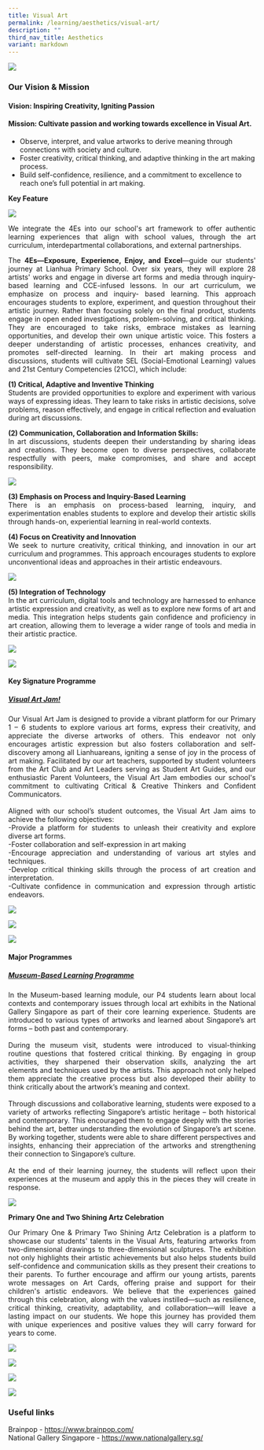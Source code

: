 ```yaml
---
title: Visual Art
permalink: /learning/aesthetics/visual-art/
description: ""
third_nav_title: Aesthetics
variant: markdown
---
```

![](/images/Learning/Visual%20Art/2025visualart1.jpg)


<h3><strong>Our Vision &amp; Mission</strong></h3>

<h4><strong>Vision: Inspiring Creativity, Igniting Passion</strong></h4> 
<h4><strong>Mission: Cultivate passion and working towards excellence in Visual Art.</strong></h4>

*   Observe, interpret, and value artworks to derive meaning through connections with society and culture.
*   Foster creativity, critical thinking, and adaptive thinking in the art making process.
*   Build self-confidence, resilience, and a commitment to excellence to reach one’s full potential in art making.

**Key Feature**

![](/images/Learning/Visual%20Art/2025visualart2.jpg)
<br>

<p style="text-align: justify;">
We integrate the 4Es into our school's art framework to offer authentic learning experiences that align with school values, through the art curriculum, interdepartmental collaborations, and external partnerships.
</p>

<p style="text-align: justify;">
The <strong>4Es—Exposure, Experience, Enjoy, and Excel</strong>—guide our students' journey at Lianhua Primary School. Over six years, they will explore 28 artists' works and engage in diverse art forms and media through inquiry-based learning and CCE-infused lessons. In our art curriculum, we emphasize on process and inquiry- based learning. This approach encourages students to explore, experiment, and question throughout their artistic journey. Rather than focusing solely on the final product, students engage in open ended investigations, problem-solving, and critical thinking. They are encouraged to take risks, embrace mistakes as learning opportunities, and develop their own unique artistic voice. This fosters a deeper understanding of artistic processes, enhances creativity, and promotes self-directed learning. In their art making process and discussions, students will cultivate SEL (Social-Emotional Learning) values and 21st Century Competencies (21CC), which include:
</p>

<p style="text-align: justify;">
<strong>(1) Critical, Adaptive and Inventive Thinking </strong><br>
Students are provided opportunities to explore and experiment with various ways of expressing ideas. They learn to take risks in artistic decisions, solve problems, reason effectively, and engage in critical reflection and evaluation during art discussions. 
</p>

<p style="text-align: justify;">
<strong>(2) Communication, Collaboration and Information Skills: </strong><br>
In art discussions, students deepen their understanding by sharing ideas and creations. They become open to diverse perspectives, collaborate respectfully with peers, make compromises, and share and accept responsibility.
</p>

![](/images/Learning/Visual%20Art/2025visualart3.jpg)

<p style="text-align: justify;">
<strong>(3) Emphasis on Process and Inquiry-Based Learning</strong><br>
There is an emphasis on process-based learning, inquiry, and experimentation enables students to explore and develop their artistic skills through hands-on, experiential learning in real-world contexts.
</p>

<p style="text-align: justify;">
<strong>(4) Focus on Creativity and Innovation </strong><br>
We seek to nurture creativity, critical thinking, and innovation in our art curriculum and programmes. This approach encourages students to explore unconventional ideas and approaches in their artistic endeavours. 
</p>

![](/images/Learning/Visual%20Art/2025visualart4.jpg)

<p style="text-align: justify;">
<strong>(5) Integration of Technology</strong><br>
In the art curriculum, digital tools and technology are harnessed to enhance artistic expression and creativity, as well as to explore new forms of art and media. This integration helps students gain confidence and proficiency in art creation, allowing them to leverage a wider range of tools and media in their artistic practice.
</p>

![](/images/Learning/Visual%20Art/2025visualart5.jpg)

![](/images/Learning/Visual%20Art/2025visualart6.jpg)

<h4><strong>Key Signature Programme</strong></h4>

<h5><strong><u>Visual Art Jam!</u></strong></h5>

<p style="text-align: justify;">
Our Visual Art Jam is designed to provide a vibrant platform for our Primary 1 – 6 students to explore various art forms, express their creativity, and appreciate the diverse artworks of others. This endeavor not only encourages artistic expression but also fosters collaboration and self-discovery among all Lianhuareans, igniting a sense of joy in the process of art making. Facilitated by our art teachers, supported by student volunteers from the Art Club and Art Leaders serving as Student Art Guides, and our enthusiastic Parent Volunteers, the Visual Art Jam embodies our school's commitment to cultivating Critical &amp; Creative Thinkers and Confident Communicators. <br><br>
Aligned with our school’s student outcomes, the Visual Art Jam aims to achieve the following objectives:<br>
-Provide a platform for students to unleash their creativity and explore diverse art forms.<br>
-Foster collaboration and self-expression in art making <br>
-Encourage appreciation and understanding of various art styles and techniques.<br>
-Develop critical thinking skills through the process of art creation and interpretation.<br>
-Cultivate confidence in communication and expression through artistic endeavors.
</p>

![](/images/Learning/Visual%20Art/2025visualart7.jpg)

![](/images/Learning/Visual%20Art/2025visualart8.jpg)

![](/images/Learning/Visual%20Art/2025visualart9.jpg)


<h4><strong>Major Programmes</strong></h4>
<h5><strong><u>Museum-Based Learning Programme</u></strong></h5>

<p style="text-align: justify;">
In the Museum-based learning module, our P4 students learn about local contexts and contemporary issues through local art exhibits in the National Gallery Singapore as part of their core learning experience. Students are introduced to various types of artworks and learned about Singapore’s art forms – both past and contemporary. 
<br><br>	
During the museum visit, students were introduced to visual-thinking routine questions that fostered critical thinking. By engaging in group activities, they sharpened their observation skills, analyzing the art elements and techniques used by the artists. This approach not only helped them appreciate the creative process but also developed their ability to think critically about the artwork’s meaning and context.
<br><br>	
Through discussions and collaborative learning, students were exposed to a variety of artworks reflecting Singapore’s artistic heritage – both historical and contemporary. This encouraged them to engage deeply with the stories behind the art, better understanding the evolution of Singapore’s art scene. By working together, students were able to share different perspectives and insights, enhancing their appreciation of the artworks and strengthening their connection to Singapore’s culture. 
<br><br>	
At the end of their learning journey, the students will reflect upon their experiences at the museum and apply this in the pieces they will create in response.
</p>

![](/images/Learning/Visual%20Art/2025visualart10.jpg)

<p><strong>Primary One and Two Shining Artz Celebration</strong></p> 
<p style="text-align: justify;">Our Primary One &amp; Primary Two Shining Artz Celebration is a platform to showcase our students' talents in the Visual Arts, featuring artworks from two-dimensional drawings to three-dimensional sculptures. The exhibition not only highlights their artistic achievements but also helps students build self-confidence and communication skills as they present their creations to their parents. To further encourage and affirm our young artists, parents wrote messages on Art Cards, offering praise and support for their children's artistic endeavors. We believe that the experiences gained through this celebration, along with the values instilled—such as resilience, critical thinking, creativity, adaptability, and collaboration—will leave a lasting impact on our students. We hope this journey has provided them with unique experiences and positive values they will carry forward for years to come.</p>

![](/images/Learning/Visual%20Art/2025visualart11.jpg)

![](/images/Learning/Visual%20Art/2025visualart12.jpg)

![](/images/Learning/Visual%20Art/2025visualart12_2.jpg)

![](/images/Learning/Visual%20Art/2025visualart13.jpg)


### **Useful links**

Brainpop -&nbsp;<a href="https://www.brainpop.com/" target="_blank">https://www.brainpop.com/</a>    
National Gallery Singapore -&nbsp;<a href="https://www.nationalgallery.sg/" target="_blank">https://www.nationalgallery.sg/</a>